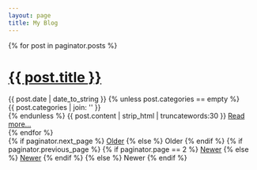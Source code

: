 ```yaml
---
layout: page
title: My Blog
---
```


<div class="posts">
{% for post in paginator.posts %}
<div class="post">
<h1 class="post-title">
<a href="{{ post.url }}">
{{ post.title }}
</a>
</h1>
<span class="post-date">{{ post.date | date_to_string }}</span>
{% unless post.categories == empty %}
<div class="categories"><span>{{ post.categories | join: '</span><span>' }}</span></div>
{% endunless %}
{{ post.content | strip_html | truncatewords:30 }}
<a class="read-more" href="{{ post.url }}">Read more...</a>
</div>
{% endfor %}
</div>

<div class="pagination">
{% if paginator.next_page %}
<a class="pagination-item older" href="{{ site.baseurl }}page{{paginator.next_page}}">Older</a>
{% else %}
<span class="pagination-item older">Older</span>
{% endif %}
{% if paginator.previous_page %}
{% if paginator.page == 2 %}
<a class="pagination-item newer" href="{{ site.baseurl }}">Newer</a>
{% else %}
<a class="pagination-item newer" href="{{ site.baseurl }}page{{paginator.previous_page}}">Newer</a>
{% endif %}
{% else %}
<span class="pagination-item newer">Newer</span>
{% endif %}
</div>
